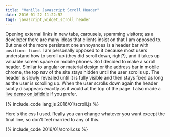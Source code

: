 ```yaml
---
title: "Vanilla Javascript Scroll Header"
date: 2016-01-22 11:22:52
tags: javascript,widget,scroll header
---
```


Opening external links in new tabs, carousels, spamming visitors; as a developer there are many ideas that clients insist on that I am opposed to. But one of the more persistent one annoyances is a header bar with `position: fixed`. I am personally opposed to it because most users understand how to scroll up (they did scroll down, right?), and it takes up valuable screen space on mobile phones. So I decided to make a scroll header. Similar to angular or material design or the address bar in mobile chrome, the top nav of the site stays hidden until the user scrolls up. The header is slowly revealed until it is fully visible and then stays fixed as long as the user is scrolling up. When the user scrolls down again the header subtly disappears exactly as it would at the top of the page. I also made a <a href="https://jsfiddle.net/chriscauley/aqsnsegh/1/">live demo on jsfiddle</a> if you prefer.

{% include_code lang:js 2016/01/scroll.js %}

Here's the css I used. Really you can change whatever you want except the final line, so don't feel married to any of this.

{% include_code 2016/01/scroll.css %}
